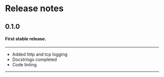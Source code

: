 # Release notes

## 0.1.0
#### First stable release.
- - - 
- Added http and tcp logging
- Docstrings completed
- Code linting
- - - 